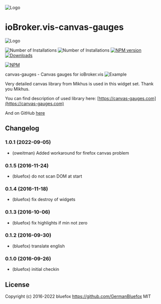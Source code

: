 ![Logo](admin/vis-canvas-gauges.png)
# ioBroker.vis-canvas-gauges

![Logo](img/logo.svg)

![Number of Installations](http://iobroker.live/badges/vis-canvas-gauges-installed.svg) ![Number of Installations](http://iobroker.live/badges/vis-canvas-gauges-stable.svg) [![NPM version](http://img.shields.io/npm/v/iobroker.vis-canvas-gauges.svg)](https://www.npmjs.com/package/iobroker.vis-canvas-gauges)
[![Downloads](https://img.shields.io/npm/dm/iobroker.vis-canvas-gauges.svg)](https://www.npmjs.com/package/iobroker.vis-canvas-gauges)

[![NPM](https://nodei.co/npm/iobroker.vis-canvas-gauges.png?downloads=true)](https://nodei.co/npm/iobroker.vis-canvas-gauges/)

canvas-gauges - Canvas gauges for ioBroker.vis
![Example](img/widgets.png)

Very detailed canvas library from Mikhus is used in this widget set. Thank you Mikhus. 

You can find description of used library here: [https://canvas-gauges.com](https://canvas-gauges.com)

And on GitHub [here](https://github.com/Mikhus/canvas-gauges)

<!--
	### **WORK IN PROGRESS**
-->
## Changelog
### 1.0.1 (2022-09-05)
* (oweitman) Added workaround for firefox canvas problem

### 0.1.5 (2016-11-24)
* (bluefox) do not scan DOM at start

### 0.1.4 (2016-11-18)
* (bluefox) fix destroy of widgets

### 0.1.3 (2016-10-06)
* (bluefox) fix highlights if min not zero

### 0.1.2 (2016-09-30)
* (bluefox) translate english

### 0.1.0 (2016-09-26)
* (bluefox) initial checkin

## License
 Copyright (c) 2016-2022 bluefox https://github.com/GermanBluefox
 MIT
